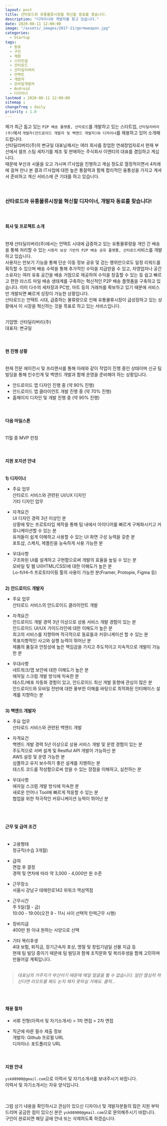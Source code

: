 ```yaml
---
layout: post
title: 산타로드와 유통물류시장을 혁신할 동료를 찾습니다.
description: "디자이너와 개발자를 찾고 있습니다."
date: 2020-08-11 12:00:00
image: "/assets/_images/2017-11/germweapon.jpg"
categories:
  - Startup
tags:
  - 동료
  - 구인
  - 채용
  - 스타트업
  - 산타로드
  - 산타딜리버리
  - 언택트
  - 개발자
  - 모바일개발자
  - Android
  - 디자이너
lastmod : 2020-08-11 12:00:00
sitemap :
changefreq : daily
priority : 1.0
---
```



제가 최근 돕고 있는 `P2P 배송 플랫폼, 산타로드`를 개발하고 있는 스타트업, `산타딜리버리(주)`에서 `개발자(안드로이드 개발자 및 백엔드 개발자)와 디자이너`를 채용하고 있어 소개해드립니다.<br>
산타딜리버리(주)의 변규일 대표님께서는 여러 회사를 창업한 연쇄창업자로서 현재 부산에서 셀프 스팀 세차기를 제조 및 판매하는 주식회사 이앤티의 대표를 겸임하고 계십니다.<br>
때문에 부산과 서울을 오고 가시며 IT사업을 진행하고 계실 정도로 열정적이면서 4차례에 걸쳐 만나 본 결과 IT사업에 대한 높은 통찰력과 함께 합리적인 융통성을 가지고 계셔서 준비하고 계신 서비스에 큰 기대를 하고 있습니다.<br><br><br>

### **산타로드와 유통물류시장을 혁신할 디자이너, 개발자 동료를 찾습니다!**<br><br><br>

#### **회사 및 프로젝트 소개**<br><br>
현재 산타딜리버리(주)에서는 언택트 시대에 급증하고 있는 유통물류량을 개인 간 배송을 통해 처리할 수 있는 `사용자 보상 기반의 P2P 배송 공유 플랫폼, 산타로드`서비스를 개발하고 있습니다.<br>
사용자는 만보기 기능을 통해 단순 이동 정보 공유 및 걷는 행위만으로도 일정 리워드를 획득할 수 있으며 배송 수락을 통해 추가적인 수익을 지급받을 수 있고, 자영업자나 공간 소유자는 여러 유휴 공간을 배송 거점으로 제공하여 수익을 창출할 수 있는 등 쉽고 빠르고 편한 라스트 마일 배송 생태계를 구축하는 혁신적인 P2P 배송 플랫폼을 구축하고 있습니다. 이미 다수의 세차장과 PC방, 마트 등의 거래처를 확보하고 있기 때문에 서비스만 개발되면 빠르게 성장이 가능한 상황입니다.<br>
산타로드는 언택트 시대, 급증하는 물류량으로 인해 유통물류시장이 급성장하고 있는 상황에서 이 시장을 혁신하는 것을 목표로 하고 있는 서비스입니다.<br><br>

기업명: 산타딜리버리(주)<br>
대표자: 변규일
<br><br><br>

#### **현 진행 상황**<br><br>
현재 전문 에이전시 및 프리랜서를 통해 아래와 같이 작업이 진행 중인 상태이며 신규 팀 빌딩을 통해 인수인계 및 백엔드 개발과 함께 운영을 준비해야 하는 상황입니다.<br>
- 안드로이드 앱 디자인 진행 중 (약 90% 진행)
- 안드로이드 앱 클라이언트 개발 진행 중 (약 70% 진행)
- 홈페이지 디자인 및 개발 진행 중 (약 90% 진행)
<br><br><br>

#### **다음 마일스톤**<br><br>
11월 중 MVP 런칭
<br><br><br>

#### **지원 포지션 안내**<br><br>

**1) 디자이너**<br>
- 주요 업무<br>
산타로드 서비스와 관련된 UI/UX 디자인<br>
기타 디자인 업무

- 자격요건<br>
UI 디자인 경력 3년 이상인 분<br>
상황에 맞는 프로토타입 제작을 통해 팀 내에서 아이디어를 빠르게 구체화시키고 커뮤니케이션할 수 있는 분<br>
유저들이 쉽게 이해하고 사용할 수 있는 UI 화면 구성 능력을 갖춘 분<br>
포토샵, 스케치, 제플린을 능숙하게 사용 가능한 분<br>

- 우대사항<br>
구조화된 UI를 설계하고 구현함으로써 개발의 효율을 높일 수 있는 분<br>
모바일 및 웹 UI(HTML/CSS)에 대한 이해도가 높은 분<br>
Lo-fi/Hi-fi 프로토타이핑 툴의 사용이 가능한 분(Framer, Protopie, Figma 등)
<br><br>

**2) 안드로이드 개발자**<br>
- 주요 업무<br>
산타로드 서비스의 안드로이드 클라이언트 개발

- 자격요건<br>
안드로이드 개발 경력 3년 이상으로 상용 서비스 개발 경험이 있는 분<br>
안드로이드 UI/UX 가이드라인에 대한 이해도가 높은 분<br>
최고의 서비스를 지향하며 적극적으로 동료들과 커뮤니케이션 할 수 있는 분<br>
목표지향적인 사고와 실행 능력이 뛰어난 분<br>
제품의 품질과 안정성에 높은 책임감을 가지고 주도적이고 지속적으로 개발이 가능한 분<br>

- 우대사항<br>
네트워크/앱 보안에 대한 이해도가 높은 분<br>
애자일 스크럼 개발 방식에 익숙한 분<br>
테스트/배포 자동화 경험이 있고, 안드로이드 최신 개발 동향에 관심이 많은 분<br>
안드로이드와 모바일 전반에 대한 풍부한 이해를 바탕으로 최적화된 인터페이스 설계를 지향하는 분<br><br>

**3) 백엔드 개발자**<br>
- 주요 업무<br>
산타로드 서비스와 관련된 백엔드 개발

- 자격요건<br>
백엔드 개발 경력 5년 이상으로 상용 서비스 개발 및 운영 경험이 있는 분<br>
주도적으로 서버 설계 및 Restful API 개발이 가능하신 분<br>
AWS 설정 및 운영 가능한 분<br>
심플하고 유지 보수하기 좋은 설계를 지행하는 분<br>
테스트 코드를 작성함으로써 얻을 수 있는 장점을 이해하고, 실천하는 분<br>

- 우대사항<br>
애자일 스크럼 개발 방식에 익숙한 분<br>
새로운 언어나 Tool에 빠르게 적응할 수 있는 분<br>
협업을 위한 적극적인 커뮤니케이션 능력이 뛰어난 분<br>
<br><br><br>


#### **근무 및 급여 조건**<br><br>
- 고용형태<br>
정규직(수습 3개월)<br>

- 급여<br>
면접 후 결정<br>
경력 및 연차에 따라 약 3,000 - 4,000만 원 수준<br>

- 근무장소<br>
서울시 강남구 테헤란로142 위워크 역삼역점<br>

- 근무시간<br>
주 5일(월 - 금)<br>
10:00 - 19:00(오전 9 - 11시 사이 선택적 탄력근무 시행)<br>

- 장비지급<br>
400만 원 이내 원하는 사양으로 선택<br>

- 기타 복리후생<br>
4대 보험, 퇴직금, 장기근속자 포상, 명절 및 창립기념일 선물 지급 등<br>
현재 팀 빌딩 중이기 때문에 팀 빌딩과 함께 조직문화 및 복리후생을 함께 고민하며 만들어갈 계획입니다.<br><br>

>*대표님의 거주지가 부산이기 때문에 매일 얼굴을 뵐 수 없습니다. 일만 열심히 하신다면 리모트를 해도 눈치 채지 못하실 거예요. 쿨럭...*

<br><br>


#### **채용 절차**<br>
- 서류 전형(이력서 및 자기소개서) > 1차 면접 > 2차 면접

- 직군에 따른 필수 제출 정보<br>
개발자: Github 프로필 URL<br>
디자이너: 포트폴리오 URL<br><br><br>

#### **지원 안내**<br>
`ysk08900@gmail.com`으로 이력서 및 자기소개서를 보내주시기 바랍니다.<br>
이력서 및 자기소개서는 자유 양식입니다.<br><br><br>


그럼 상기 내용을 확인하시고 관심이 있으신 디자이너 및 개발자분들의 많은 지원 부탁드리며 궁금한 점이 있으신 분은 `ysk08900@gmail.com`으로 문의해주시기 바랍니다.<br>
구인이 완료되면 해당 글에 안내 또는 삭제하도록 하겠습니다.
<br>
<br>
